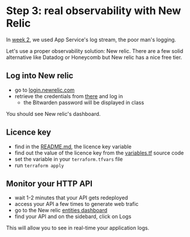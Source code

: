 # Step 3: real observability with New Relic

In [week 2](../..//week-2/), we used App Service's log stream, the poor man's logging.

Let's use a proper observability solution: New relic. There are a few solid alternative like Datadog or Honeycomb but New relic has a nice free tier.

## Log into New relic

- go to [login.newrelic.com](https://login.newrelic.com/login)
- retrieve the credentials from [there](https://send.bitwarden.com/#4Z_YcrtXnkOuNLIAAXceww/Z8ju7H8Ru0FDgaO-k18hug) and log in
  - the Bitwarden password will be displayed in class

You should see New relic's dashboard.

## Licence key

- find in the [README.md](../terraform/README.md), the licence key variable
- find out the value of the licence key from the [variables.tf](../terraform/variables.tf) source code
- set the variable in your `terraform.tfvars` file
- run `terraform apply`

## Monitor your HTTP API

- wait 1-2 minutes that your API gets redeployed
- access your API a few times to generate web trafic
- go to the New relic [entities dashboard](https://one.newrelic.com/nr1-core)
- find your API and on the sidebard, click on Logs

This will allow you to see in real-time your application logs.
